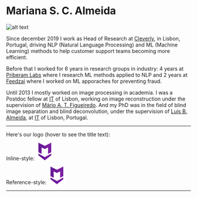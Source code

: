 # Mariana S. C. Almeida


![alt text](https://github.com/MarianaAlmeida/marianaalmeida.github.io/edit/master/CleverlyLogo.png "text")


Since december 2019 I work as Head of Research at [Cleverly](https://cleverly.ai/), in Lisbon, Portugal, driving NLP (Natural Language Processing) and ML (Machine Learning) methods to help customer support teams becoming more efficient.

Before that I worked for 6 years in research groups in industry: 4 years at [Priberam Labs](http://labs.priberam.com/) where I research ML methods applied to NLP and 2 years at [Feedzai](https://feedzai.com/) where I worked on ML apporaches for preventing fraud.

Until 2013 I mostly worked on image processing in academia. I was a Postdoc fellow at [IT](https://www.it.pt/) of Lisbon, working on image reconstruction under the supervision of [Mário A. T. Figueiredo](http://www.lx.it.pt/~mtf/). And my PhD was in the field of blind image separation and blind deconvolution, under the supervision of [Luís B. Almeida](http://www.lx.it.pt/~lbalmeida/), at [IT](https://www.it.pt/) of Lisbon, Portugal.



 ___
 
 Here's our logo (hover to see the title text):

Inline-style: 
![alt text](https://github.com/adam-p/markdown-here/raw/master/src/common/images/icon48.png "Logo Title Text 1")

Reference-style: 
![alt text][logo]

[logo]: https://github.com/adam-p/markdown-here/raw/master/src/common/images/icon48.png "Logo Title Text 2"

 ___
 
